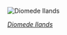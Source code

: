 
![Diomede Ilands](https://www.gstatic.com/prettyearth/assets/full/1646.jpg)

*[Diomede Ilands](https://www.google.com/maps/@65.828076,-169.013056,17z/data=!3m1!1e3)*
